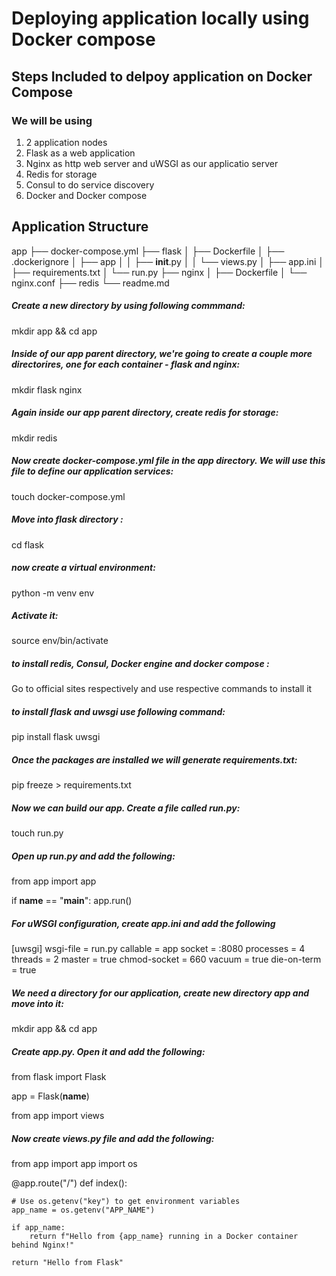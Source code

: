 # Deploying application locally using Docker compose
## Steps Included to delpoy application on Docker Compose
### We will be using
 1. 2 application nodes
 2. Flask as a web application
 3. Nginx as http web server and uWSGI as our applicatio server 
 4. Redis for storage
 5. Consul to do service discovery 
 6. Docker and Docker compose 
 
 ## Application Structure
 app
├── docker-compose.yml
├── flask
│   ├── Dockerfile
│   ├── .dockerignore
│   ├── app
│   │   ├── __init__.py
│   │   └── views.py
│   ├── app.ini
│   ├── requirements.txt
│   └── run.py
├── nginx
│   ├── Dockerfile
│   └── nginx.conf
├── redis
└── readme.md

##### Create a new directory by using following commmand:
   mkdir app && cd app
##### Inside of our app parent directory, we're going to create a couple more directorires, one for each container - flask and nginx:
mkdir flask nginx 
##### Again inside our app parent directory, create redis for storage:
mkdir redis 
##### Now create docker-compose.yml file in the app directory. We will use this file to define our application services:
touch docker-compose.yml
##### Move into flask directory :
cd flask
##### now create a virtual environment:
python -m venv env
##### Activate it:
source env/bin/activate
##### to install redis, Consul, Docker engine and docker compose :
Go to official sites respectively and use respective commands to install it
##### to install flask and uwsgi use following command:
pip install flask uwsgi
##### Once the packages are installed we will generate requirements.txt:
pip freeze  > requirements.txt
##### Now we can build our app. Create a file called run.py:
touch run.py
##### Open up run.py and add the following:
from app import app

if __name__ == "__main__":
    app.run()
##### For uWSGI configuration, create app.ini and add the following
[uwsgi]
wsgi-file = run.py
callable = app
socket = :8080
processes = 4
threads = 2
master = true
chmod-socket = 660
vacuum = true
die-on-term = true
##### We need a directory for our application, create new directory app and move into it:
mkdir app && cd app
##### Create app.py. Open it and add the following:
from flask import Flask

app = Flask(__name__)

from app import views
##### Now create views.py file and add the following:
from app import app
import os

@app.route("/")
def index():

    # Use os.getenv("key") to get environment variables
    app_name = os.getenv("APP_NAME")

    if app_name:
        return f"Hello from {app_name} running in a Docker container behind Nginx!"

    return "Hello from Flask"
    




